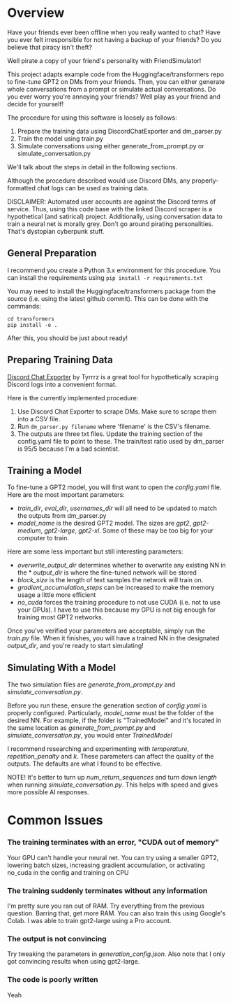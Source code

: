 # Overview

Have your friends ever been offline when you really wanted to chat? Have you ever felt irresponsible for not having a backup of your friends? Do you believe that piracy isn't theft?

Well pirate a copy of your friend's personality with FriendSimulator!

This project adapts example code from the Huggingface/transformers repo to fine-tune GPT2 on DMs from your friends. Then, you can either generate whole conversations from a prompt or simulate actual conversations. Do you ever worry you're annoying your friends? Well play as your friend and decide for yourself!

The procedure for using this software is loosely as follows:

1) Prepare the training data using DiscordChatExporter and dm_parser.py
2) Train the model using train.py
3) Simulate conversations using either generate_from_prompt.py or simulate_conversation.py

We'll talk about the steps in detail in the following sections.

Although the procedure described would use Discord DMs, any properly-formatted chat logs can be used as training data.

DISCLAIMER: Automated user accounts are against the Discord terms of service. Thus, using this code base with the linked Discord scraper is a hypothetical (and satirical) project. Additionally, using conversation data to train a neural net is morally grey. Don't go around pirating personalities. That's dystopian cyberpunk stuff.

## General Preparation

I recommend you create a Python 3.x environment for this procedure. You can install the requirements using `pip install -r requirements.txt`

You may need to install the Huggingface/transformers package from the source (i.e. using the latest github commit). This can be done with the commands:

```git clone https://github.com/huggingface/transformers.git
cd transformers
pip install -e .
```

After this, you should be just about ready!

## Preparing Training Data

[Discord Chat Exporter][1] by Tyrrrz is a great tool for hypothetically scraping Discord logs into a convenient format.

Here is the currently implemented procedure:

1) Use Discord Chat Exporter to scrape DMs. Make sure to scrape them into a CSV file.
2) Run `dm_parser.py filename` where 'filename' is the CSV's filename.
3) The outputs are three txt files. Update the training section of the config.yaml file to point to these. The train/test ratio used by dm_parser is 95/5 because I'm a bad scientist.

## Training a Model

To fine-tune a GPT2 model, you will first want to open the *config.yaml* file. Here are the most important parameters:

* *train_dir*, *eval_dir*, *usernames_dir* will all need to be updated to match the outputs from dm_parser.py
* *model_name* is the desired GPT2 model. The sizes are *gpt2*, *gpt2-medium*, *gpt2-large*, *gpt2-xl*. Some of these may be too big for your computer to train.

Here are some less important but still interesting parameters:

* *overwrite_output_dir* determines whether to overwrite any existing NN in the * *output_dir* is where the fine-tuned network will be stored
* *block_size* is the length of text samples the network will train on.
* *gradient_accumulation_steps* can be increased to make the memory usage a little more efficient
* *no_cuda* forces the training procedure to not use CUDA (i.e. not to use your GPUs). I have to use this because my GPU is not big enough for training most GPT2 networks.

Once you've verified your parameters are acceptable, simply run the *train.py* file. When it finishes, you will have a trained NN in the designated *output_dir*, and you're ready to start simulating!

## Simulating With a Model

The two simulation files are *generate_from_prompt.py* and *simulate_conversation.py*.

Before you run these, ensure the generation section of *config.yaml* is properly configured. Particularly, *model_name* must be the folder of the desired NN. For example, if the folder is "TrainedModel" and it's located in the same location as *generate_from_prompt.py* and *simulate_conversation.py*, you would enter *TrainedModel*

I recommend researching and experimenting with *temperature*, *repetition_penalty* and *k*. These parameters can affect the quality of the outputs. The defaults are what I found to be effective.

NOTE! It's better to turn up *num_return_sequences* and turn down *length* when running *simulate_conversation.py*. This helps with speed and gives more possible AI responses.

# Common Issues

### The training terminates with an error, "CUDA out of memory"

Your GPU can't handle your neural net. You can try using a smaller GPT2, lowering batch sizes, increasing gradient accumulation, or activating no_cuda in the config and training on CPU

### The training suddenly terminates without any information

I'm pretty sure you ran out of RAM. Try everything from the previous question. Barring that, get more RAM. You can also train this using Google's Colab. I was able to train gpt2-large using a Pro account.

### The output is not convincing

Try tweaking the parameters in *generation_config.json*. Also note that I only got convincing results when using gpt2-large.

### The code is poorly written

Yeah

[1]:https://github.com/Tyrrrz/DiscordChatExporter